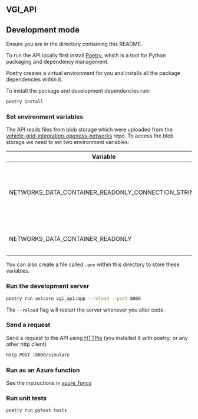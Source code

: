 ## VGI_API


## Development mode

Ensure you are in the directory containing this README.



To run the API locally first install [Poetry](https://python-poetry.org/docs/), which is a tool for Python packaging and dependency management.

Poetry creates a virtual environment for you and installs all the package dependencies within it.

To install the package and development dependencies run:

```bash
poetry install
```

### Set environment variables

The API reads files from blob storage which were uploaded from the [vehicle-grid-integration-opendss-networks](https://github.com/alan-turing-institute/vehicle-grid-integration-opendss-networks) repo. To access the blob storage we need to set two environment variables:


| Variable                                           | Info                                                                     |
|----------------------------------------------------|--------------------------------------------------------------------------|
| NETWORKS_DATA_CONTAINER_READONLY_CONNECTION_STRING | A connection string/ SAS token used to authenticate against blob storage |
| NETWORKS_DATA_CONTAINER_READONLY                   | The name of the blob storage container                                   |

You can also create a file called `.env` within this directory to store these variables.

### Run the development server

```bash
poetry run uvicorn vgi_api:app --reload --port 8000
```

The `--reload` flag will restart the server whenever you alter code.

### Send a request

Send a request to the API using [HTTPie](https://httpie.io/docs) (you installed it with poetry; or any other http client)

```bash
http POST :8000/simulate
```

### Run as an Azure function

See the instructions in [azure_funcs](../azure_funcs/README.md)


### Run unit tests

```bash
poetry run pytest tests
```
